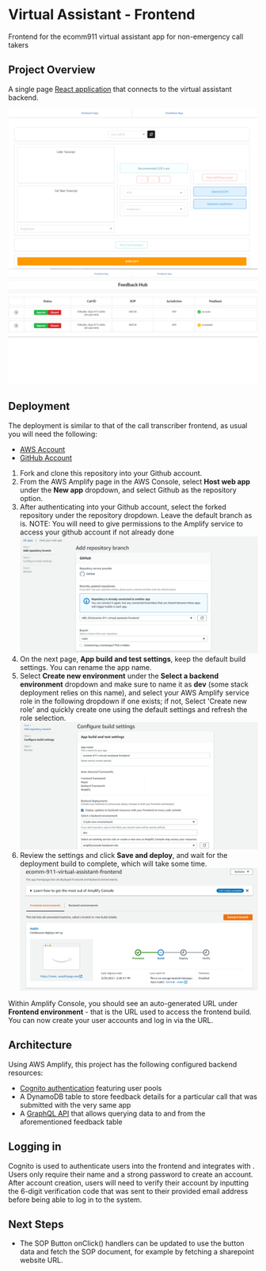 # Virtual Assistant - Frontend
Frontend for the ecomm911 virtual assistant app for non-emergency call takers

## Project Overview

A single page [React application](https://github.com/facebook/create-react-app) that connects to the virtual assistant
backend.

![alt text](./documentation_images/AssistantUI.PNG)
![alt text](./documentation_images/FeedbackUI.PNG)

## Deployment

The deployment is similar to that of the call transcriber frontend, as usual you will need the following:
* [AWS Account](https://aws.amazon.com/account/)
* [GitHub Account](https://github.com)

1) Fork and clone this repository into your Github account.
2) From the AWS Amplify page in the AWS Console, select **Host web app** under the **New app** dropdown, and select Github as the repository option.
3) After authenticating into your Github account, select the forked repository under the repository dropdown. Leave the default branch as is.
   NOTE: You will need to give permissions to the Amplify service to access your github account if not already done
   ![alt text](./documentation_images/Step1.PNG)
4) On the next page, **App build and test settings**, keep the default build settings. You can rename the app name.
5) Select **Create new environment** under the **Select a backend environment** dropdown and make sure to name it as **dev** (some stack deployment relies on this name), and select your AWS Amplify service role in the following dropdown if one exists; if not, Select 'Create new role' and quickly create one using the default settings and refresh the role selection.
   ![alt text](./documentation_images/Step2.PNG)
6) Review the settings and click **Save and deploy**, and wait for the deployment build to complete, which will take some time.
   ![alt text](./documentation_images/Step3.PNG)


Within Amplify Console, you should see an auto-generated URL under **Frontend environment** - that is the URL used to access the frontend build. You can now create your user accounts and log in via the URL.

## Architecture

Using AWS Amplify, this project has the following configured backend resources:
* [Cognito authentication](https://docs.amplify.aws/lib/auth/getting-started/q/platform/js) featuring user pools
* A DynamoDB table to store feedback details for a particular call that was submitted with the very same app
* A [GraphQL API](https://docs.amplify.aws/guides/api-graphql/building-a-form-api/q/platform/js) that allows querying data to and from the aforementioned feedback table

## Logging in

Cognito is used to authenticate users into the frontend and integrates with . Users only require their name and a strong password to create an account.
After account creation, users will need to verify their account by inputting the 6-digit verification code that was sent to their provided email address before being able to log in to the system.

## Next Steps

* The SOP Button onClick() handlers can be updated to use the button data and fetch the SOP document, for example by fetching a sharepoint website URL.